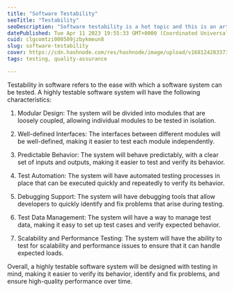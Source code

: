 ```yaml
---
title: "Software Testability"
seoTitle: "Testability"
seoDescription: "Software testability is a hot topic and this is an article focused on spotlighting some ways to enhance testability."
datePublished: Tue Apr 11 2023 19:55:33 GMT+0000 (Coordinated Universal Time)
cuid: clgcomtzi000509jzbykmeun8
slug: software-testability
cover: https://cdn.hashnode.com/res/hashnode/image/upload/v1681242833730/ddb55a7a-7c59-4ce3-9c54-37f9b7df763e.png
tags: testing, quality-assurance

---
```


Testability in software refers to the ease with which a software system can be tested. A highly testable software system will have the following characteristics:

1. Modular Design: The system will be divided into modules that are loosely coupled, allowing individual modules to be tested in isolation.
    
2. Well-defined Interfaces: The interfaces between different modules will be well-defined, making it easier to test each module independently.
    
3. Predictable Behavior: The system will behave predictably, with a clear set of inputs and outputs, making it easier to test and verify its behavior.
    
4. Test Automation: The system will have automated testing processes in place that can be executed quickly and repeatedly to verify its behavior.
    
5. Debugging Support: The system will have debugging tools that allow developers to quickly identify and fix problems that arise during testing.
    
6. Test Data Management: The system will have a way to manage test data, making it easy to set up test cases and verify expected behavior.
    
7. Scalability and Performance Testing: The system will have the ability to test for scalability and performance issues to ensure that it can handle expected loads.
    

Overall, a highly testable software system will be designed with testing in mind, making it easier to verify its behavior, identify and fix problems, and ensure high-quality performance over time.
